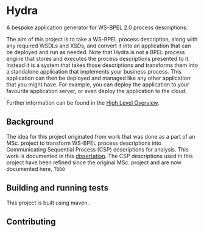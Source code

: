 # Hydra

A bespoke application generator for WS-BPEL 2.0 process descriptions.

The aim of this project is to take a WS-BPEL process description, along with any required WSDLs and XSDs, and convert it into an application that can be deployed and run as needed. Note that Hydra is not a BPEL process engine that stores and executes the process descriptions presented to it. Instead it is a system that takes those descriptions and transforms them into a standalone application that implements your business process. This application can then be deployed and managed like any other application that you might have. For example, you can deploy the application to your favourite application server, or even deploy the application to the cloud.

Further information can be found in the [High Level Overview](docs/high-level-overview.md).

## Background

The idea for this project originated from work that was done as a part of an MSc. project to transform WS-BPEL process descriptions into Communicating Sequential Process (CSP) descriptions for analysis. This work is documented in this [dissertation](https://drive.google.com/open?id=0B6e1QBk_n2I4QTZ3d0ZaVUFFVGs&authuser=0). The CSP descriptions used in this project have been refined since the original MSc. project and are now documented here, `TODO`

## Building and running tests

This project is built using maven.

## Contributing
